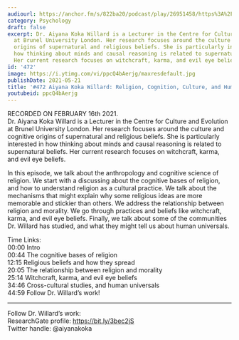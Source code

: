 ```yaml
---
audiourl: https://anchor.fm/s/822ba20/podcast/play/26951458/https%3A%2F%2Fd3ctxlq1ktw2nl.cloudfront.net%2Fstaging%2F2021-1-19%2F4738b5ad-a9b6-34c6-b128-929e05013c76.m4a
category: Psychology
draft: false
excerpt: Dr. Aiyana Koka Willard is a Lecturer in the Centre for Culture and Evolution
  at Brunel University London. Her research focuses around the culture and cognitive
  origins of supernatural and religious beliefs. She is particularly interested in
  how thinking about minds and causal reasoning is related to supernatural beliefs.
  Her current research focuses on witchcraft, karma, and evil eye beliefs.
id: '472'
image: https://i.ytimg.com/vi/ppcQ4bAerjg/maxresdefault.jpg
publishDate: 2021-05-21
title: '#472 Aiyana Koka Willard: Religion, Cognition, Culture, and Human Universals'
youtubeid: ppcQ4bAerjg
---
```

<div class="timelinks">

RECORDED ON FEBRUARY 16th 2021.  
Dr. Aiyana Koka Willard is a Lecturer in the Centre for Culture and Evolution at Brunel University London. Her research focuses around the culture and cognitive origins of supernatural and religious beliefs. She is particularly interested in how thinking about minds and causal reasoning is related to supernatural beliefs. Her current research focuses on witchcraft, karma, and evil eye beliefs.

In this episode, we talk about the anthropology and cognitive science of religion. We start with a discussing about the cognitive bases of religion, and how to understand religion as a cultural practice. We talk about the mechanisms that might explain why some religious ideas are more memorable and stickier than others. We address the relationship between religion and morality. We go through practices and beliefs like witchcraft, karma, and evil eye beliefs. Finally, we talk about some of the communities Dr. Willard has studied, and what they might tell us about human universals. 

Time Links:  
<time>00:00</time> Intro  
<time>00:44</time> The cognitive bases of religion  
<time>12:15</time> Religious beliefs and how they spread  
<time>20:05</time> The relationship between religion and morality  
<time>25:14</time> Witchcraft, karma, and evil eye beliefs  
<time>34:46</time> Cross-cultural studies, and human universals  
<time>44:59</time> Follow Dr. Willard’s work!

---

Follow Dr. Willard’s work:  
ResearchGate profile: https://bit.ly/3bec2jS  
Twitter handle: @aiyanakoka
</div>

